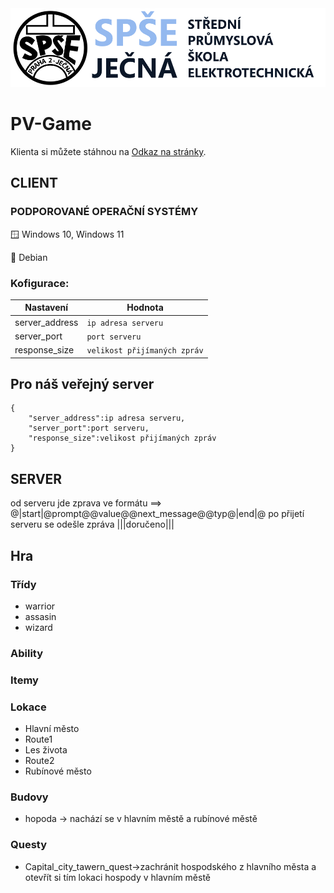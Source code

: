 <img src="/readme_content/Jecna_logo.png" alt="SPŠE Ječná"/>

# PV-Game

Klienta si můžete stáhnou na [Odkaz na stránky](https://www.spsejecna.cz).

## CLIENT

### PODPOROVANÉ OPERAČNÍ SYSTÉMY
:window: Windows 10, Windows 11

:penguin: Debian

### Kofigurace:

| Nastavení           | Hodnota              |
|---------------------|----------------------|
| server_address      | `ip adresa serveru` |
| server_port         | `port serveru` |
| response_size       | `velikost přijímaných zpráv` |

Pro náš veřejný server
----------------------
```
{
    "server_address":ip adresa serveru,
    "server_port":port serveru,
    "response_size":velikost přijímaných zpráv
}
```

## SERVER

od serveru jde zprava ve formátu ==> @|start|@prompt@@value@@next_message@@typ@|end|@
po přijetí serveru se odešle zpráva |||doručeno|||

## Hra

### Třídy
- warrior
- assasin
- wizard

### Ability

### Itemy

### Lokace
- Hlavní město
- Route1
- Les života
- Route2
- Rubínové město

### Budovy
- hopoda -> nachází se v hlavním městě a rubínové městě

### Questy
- Capital_city_tawern_quest->zachránit hospodského z hlavního města a otevřít si tím lokaci hospody v hlavním městě